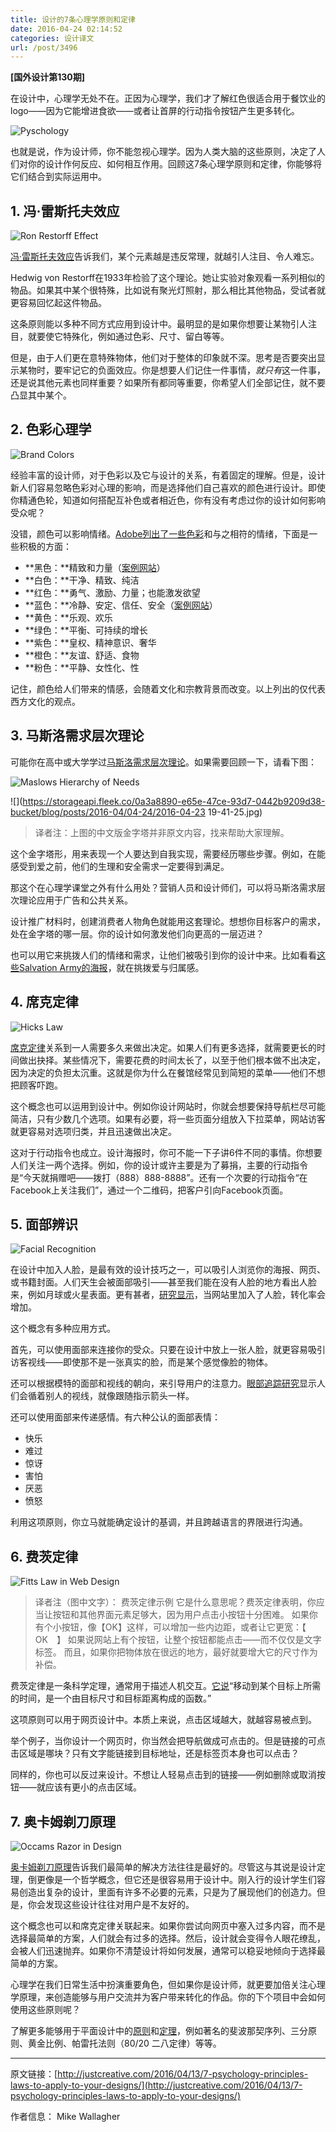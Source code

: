```yaml
---
title: 设计的7条心理学原则和定律
date: 2016-04-24 02:14:52
categories: 设计译文
url: /post/3496
---
```


**[国外设计第130期]**

在设计中，心理学无处不在。正因为心理学，我们才了解红色很适合用于餐饮业的logo——因为它能增进食欲——或者让首屏的行动指令按钮产生更多转化。

![Pyschology](http://justcreative.com/wp-content/uploads/2016/03/pyschology.gif "pyschology")

也就是说，作为设计师，你不能忽视心理学。因为人类大脑的这些原则，决定了人们对你的设计作何反应、如何相互作用。回顾这7条心理学原则和定律，你能够将它们结合到实际运用中。

## 1. 冯·雷斯托夫效应

![Ron Restorff Effect](http://justcreative.com/wp-content/uploads/2016/03/ron-restorff-effect.jpg "ron-restorff-effect")

[冯·雷斯托夫效应](https://en.wikipedia.org/wiki/Von_Restorff_effect "Von Restorff")告诉我们，某个元素越是违反常理，就越引人注目、令人难忘。

Hedwig von Restorff在1933年检验了这个理论。她让实验对象观看一系列相似的物品。如果其中某个很特殊，比如说有聚光灯照射，那么相比其他物品，受试者就更容易回忆起这件物品。

这条原则能以多种不同方式应用到设计中。最明显的是如果你想要让某物引人注目，就要使它特殊化，例如通过色彩、尺寸、留白等等。

但是，由于人们更在意特殊物体，他们对于整体的印象就不深。思考是否要突出显示某物时，要牢记它的负面效应。你是想要人们记住一件事情，*就只有*这一件事，还是说其他元素也同样重要？如果所有都同等重要，你希望人们全部记住，就不要凸显其中某个。

## 2. 色彩心理学

![Brand Colors](http://justcreative.com/wp-content/uploads/2016/03/brand-colors-640x1317.jpg "brand-colors")

经验丰富的设计师，对于色彩以及它与设计的关系，有着固定的理解。但是，设计新人们容易忽略色彩对心理的影响，而是选择他们自己喜欢的颜色进行设计。即使你精通色轮，知道如何搭配互补色或者相近色，你有没有考虑过你的设计如何影响受众呢？

没错，颜色可以影响情绪。[Adobe列出了一些色彩](http://blogs.adobe.com/dreamweaver/2015/10/the-psychology-and-emotion-behind-color-in-web-design.html "Color Pyschology")和与之相符的情绪，下面是一些积极的方面：

- **黑色：**精致和力量（[案例网站](http://www.vibe.com/ "Vibe")）
- **白色：**干净、精致、纯洁
- **红色：**勇气、激励、力量；也能激发欲望
- **蓝色：**冷静、安定、信任、安全（[案例网站](https://hostingfacts.com "Blue Site")）
- **黄色：**乐观、欢乐
- **绿色：**平衡、可持续的增长
- **紫色：**皇权、精神意识、奢华
- **橙色：**友谊、舒适、食物
- **粉色：**平静、女性化、性

记住，颜色给人们带来的情感，会随着文化和宗教背景而改变。以上列出的仅代表西方文化的观点。

## 3. 马斯洛需求层次理论

可能你在高中或大学学过[马斯洛需求层次理论](https://en.wikipedia.org/wiki/Maslow%27s_hierarchy_of_needs "Maslows")。如果需要回顾一下，请看下图：

![Maslows Hierarchy of Needs](http://justcreative.com/wp-content/uploads/2016/03/Maslows_Hierarchy_of_Needs-640x480.png "Maslow")

![](https://storageapi.fleek.co/0a3a8890-e65e-47ce-93d7-0442b9209d38-bucket/blog/posts/2016-04/04-24/2016-04-23 19-41-25.jpg)

> 译者注：上图的中文版金字塔并非原文内容，找来帮助大家理解。

这个金字塔形，用来表现一个人要达到自我实现，需要经历哪些步骤。例如，在能感受到爱之前，他们的生理和安全需求一定要得到满足。

那这个在心理学课堂之外有什么用处？营销人员和设计师们，可以将马斯洛需求层次理论应用于广告和公共关系。

设计推广材料时，创建消费者人物角色就能用这套理论。想想你目标客户的需求，处在金字塔的哪一层。你的设计如何激发他们向更高的一层迈进？

也可以用它来挑拨人们的情绪和需求，让他们被吸引到你的设计中来。比如看看[这些Salvation Army的海报](http://theinspirationroom.com/daily/2006/salvation-army-invisible/)，就在挑拨爱与归属感。

## 4. 席克定律

![Hicks Law](http://justcreative.com/wp-content/uploads/2016/03/hicks-law.gif "hicks-law")

[席克定律](https://en.wikipedia.org/wiki/Hick%27s_law "Hicks Law")关系到一人需要多久来做出决定。如果人们有更多选择，就需要更长的时间做出抉择。某些情况下，需要花费的时间太长了，以至于他们根本做不出决定，因为决定的负担太沉重。这就是你为什么在餐馆经常见到简短的菜单——他们不想把顾客吓跑。

这个概念也可以运用到设计中。例如你设计网站时，你就会想要保持导航栏尽可能简洁，只有少数几个选项。如果有必要，将一些页面分组放入下拉菜单，网站访客就更容易对选项归类，并且迅速做出决定。

这对于行动指令也成立。设计海报时，你可不能一下子讲6件不同的事情。你想要人们关注一两个选择。例如，你的设计或许主要是为了募捐，主要的行动指令是“今天就捐赠吧——拨打（888）888-8888”。还有一个次要的行动指令“在Facebook上关注我们”，通过一个二维码，把客户引向Facebook页面。

## 5. 面部辨识

![Facial Recognition](http://justcreative.com/wp-content/uploads/2016/03/human-face.jpg "human-face")

在设计中加入人脸，是最有效的设计技巧之一，可以吸引人浏览你的海报、网页、或书籍封面。人们天生会被面部吸引——甚至我们能在没有人脸的地方看出人脸来，例如月球或火星表面。更有甚者，[研究显示](https://blog.kissmetrics.com/boost-conversions-using-images/ "Faces")，当网站里加入了人脸，转化率会增加。

这个概念有多种应用方式。

首先，可以使用面部来连接你的受众。只要在设计中放上一张人脸，就更容易吸引访客视线——即使那不是一张真实的脸，而是某个感觉像脸的物体。

还可以根据模特的面部和视线的朝向，来引导用户的注意力。[眼部追踪研究](http://www.ncbi.nlm.nih.gov/pubmed/22512343 "Eye Tracking Studies")显示人们会循着别人的视线，就像跟随指示箭头一样。

还可以使用面部来传递感情。有六种公认的面部表情：

- 快乐
- 难过
- 惊讶
- 害怕
- 厌恶
- 愤怒

利用这项原则，你立马就能确定设计的基调，并且跨越语言的界限进行沟通。

## 6. 费茨定律

![Fitts Law in Web Design](http://justcreative.com/wp-content/uploads/2016/03/fitts-law-web-design.jpg "fitts-law-web-design")

> 译者注（图中文字）：
> 费茨定律示例
> 它是什么意思呢？费茨定律表明，你应当让按钮和其他界面元素足够大，因为用户点击小按钮十分困难。
> 如果你有个小按钮，像【OK】这样，可以增加一些内边距，或者让它更宽：【　OK　】
> 如果说网站上有个按钮，让整个按钮都能点击——而不仅仅是文字标签。
> 而且，如果你把物体放在很远的地方，最好就要增大它的尺寸作为补偿。

费茨定律是一条科学定理，通常用于描述人机交互。[它说](https://books.google.com/books?id=l0QPECGQySYC&pg=PA98&lpg=PA98&dq=The+time+required+to+move+to+a+target+is+a+function+of+the+target+size+and+distance+to+the+target.&source=bl&ots=_O0f0gBeGx&sig=cnDyfh4Av5YSbQDhqdvy9HdIbTA&hl=en&sa=X&ved=0ahUKEwi9soXFs9LJAhXE4SYKHZrlBukQ6AEIJjAC#v=onepage&q=The%20time%20required%20to%20move%20to%20a%20target%20is%20a%20function%20of%20the%20target%20size%20and%20distance%20to%20the%20target.&f=false)“移动到某个目标上所需的时间，是一个由目标尺寸和目标距离构成的函数。”

这项原则可以用于网页设计中。本质上来说，点击区域越大，就越容易被点到。

举个例子，当你设计一个网页时，你当然会把导航做成可点击的。但是链接的可点击区域是哪块？只有文字能链接到目标地址，还是标签页本身也可以点击？

同样的，你也可以反过来设计。不想让人轻易点击到的链接——例如删除或取消按钮——就应该有更小的点击区域。

## 7. 奥卡姆剃刀原理

![Occams Razor in Design](http://justcreative.com/wp-content/uploads/2016/03/occams-razor-design1.jpg "occams-razor-design")

[奥卡姆剃刀原理](http://www.webdesignerdepot.com/2010/07/occams-razor-a-great-principle-for-designers/ "Occams Razor")告诉我们最简单的解决方法往往是最好的。尽管这与其说是设计定理，倒更像是一个哲学概念，但它还是很容易用于设计中。刚入行的设计学生们容易创造出复杂的设计，里面有许多不必要的元素，只是为了展现他们的创造力。但是，你会发现这些设计往往对用户是不友好的。

这个概念也可以和席克定律关联起来。如果你尝试向网页中塞入过多内容，而不是选择最简单的方案，人们就会有过多的选择。然后，设计就会变得令人眼花缭乱，会被人们迅速抛弃。如果你不清楚设计将如何发展，通常可以稳妥地倾向于选择最简单的方案。

心理学在我们日常生活中扮演重要角色，但如果你是设计师，就更要加倍关注心理学原理，来创造能够与用户交流并为客户带来转化的作品。你的下个项目中会如何使用这些原则呢？

了解更多能够用于平面设计中的[原则](http://www.onextrapixel.com/2011/06/09/12-laws-and-principles-to-aid-you-in-your-design/ "Graphic Design Laws & Principles")和[定理](http://3.7designs.co/blog/2010/07/ten-laws-to-design-by/ "Graphic Design Laws & Principles")，例如著名的斐波那契序列、三分原则、黄金比例、帕雷托法则（80/20 二八定律）等等。

---

原文链接：[http://justcreative.com/2016/04/13/7-psychology-principles-laws-to-apply-to-your-designs/](http://justcreative.com/2016/04/13/7-psychology-principles-laws-to-apply-to-your-designs/)

作者信息：
Mike Wallagher